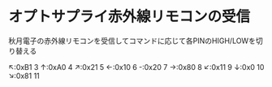 # オプトサプライ赤外線リモコンの受信
秋月電子の赤外線リモコンを受信してコマンドに応じて各PINのHIGH/LOWを切り替える

↖:0xB1 3
↑:0xA0 4
↗:0x21 5
←:0x10 6
-:0x20 7
→:0x80 8
↙:0x11 9
↓:0x0 10
↘:0x81 11
